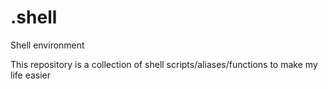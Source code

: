 # .shell
Shell environment

This repository is a collection of shell scripts/aliases/functions to make my life easier
